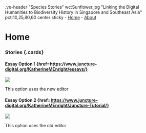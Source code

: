 .ve-header "Species Stories" wc:Sunflower.jpg "Linking the Digital Humanities to Biodiversity History in Singapore and Southeast Asia" pct:10,25,80,60 center sticky
    - [Home](/https://www.juncture-digital.org/KatherineMEnright/juncturehomepage/home/)
    - [About](/about)
    
 # Home

### Stories {.cards}

#### Essay Option 1 {href=https://www.juncture-digital.org/KatherineMEnright/essays/}

![](https://iiif.juncture-digital.org/thumbnail/wc:Canterbury_-_lavatory_tower03b.jpg)

This option uses the new editor

#### Essay Option 2 {href=https://www.juncture-digital.org/KatherineMEnright/Juncture-Tutorial/}

![](https://iiif.juncture-digital.org/thumbnail/wc:Augustine_Abbey.jpg)

This option uses the old editor